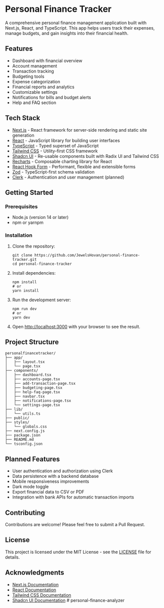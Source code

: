 # Personal Finance Tracker

A comprehensive personal finance management application built with Next.js, React, and TypeScript. This app helps users track their expenses, manage budgets, and gain insights into their financial health.

## Features

- Dashboard with financial overview
- Account management
- Transaction tracking
- Budgeting tools
- Expense categorization
- Financial reports and analytics
- Customizable settings
- Notifications for bills and budget alerts
- Help and FAQ section

## Tech Stack

- [Next.js](https://nextjs.org/) - React framework for server-side rendering and static site generation
- [React](https://reactjs.org/) - JavaScript library for building user interfaces
- [TypeScript](https://www.typescriptlang.org/) - Typed superset of JavaScript
- [Tailwind CSS](https://tailwindcss.com/) - Utility-first CSS framework
- [Shadcn UI](https://ui.shadcn.com/) - Re-usable components built with Radix UI and Tailwind CSS
- [Recharts](https://recharts.org/) - Composable charting library for React
- [React Hook Form](https://react-hook-form.com/) - Performant, flexible and extensible forms
- [Zod](https://github.com/colinhacks/zod) - TypeScript-first schema validation
- [Clerk](https://clerk.dev/) - Authentication and user management (planned)

## Getting Started

### Prerequisites

- Node.js (version 14 or later)
- npm or yarnpm 

### Installation

1. Clone the repository:
   ```
   git clone https://github.com/JewelsHovan/personal-finance-tracker.git
   cd personal-finance-tracker
   ```

2. Install dependencies:
   ```
   npm install
   # or
   yarn install
   ```

3. Run the development server:
   ```
   npm run dev
   # or
   yarn dev
   ```

4. Open [http://localhost:3000](http://localhost:3000) with your browser to see the result.

## Project Structure

```
personalfinancetracker/
├── app/
│   ├── layout.tsx
│   └── page.tsx
├── components/
│   ├── dashboard.tsx
│   ├── accounts-page.tsx
│   ├── add-transaction-page.tsx
│   ├── budgeting-page.tsx
│   ├── help-faq-page.tsx
│   ├── navbar.tsx
│   ├── notifications-page.tsx
│   └── settings-page.tsx
├── lib/
│   └── utils.ts
├── public/
├── styles/
│   └── globals.css
├── next.config.js
├── package.json
├── README.md
└── tsconfig.json
```

## Planned Features

- User authentication and authorization using Clerk
- Data persistence with a backend database
- Mobile responsiveness improvements
- Dark mode toggle
- Export financial data to CSV or PDF
- Integration with bank APIs for automatic transaction imports

## Contributing

Contributions are welcome! Please feel free to submit a Pull Request.

## License

This project is licensed under the MIT License - see the [LICENSE](LICENSE) file for details.

## Acknowledgments

- [Next.js Documentation](https://nextjs.org/docs)
- [React Documentation](https://reactjs.org/docs)
- [Tailwind CSS Documentation](https://tailwindcss.com/docs)
- [Shadcn UI Documentation](https://ui.shadcn.com/)
#   p e r s o n a l - f i n a n c e - a n a l y z e r  
 